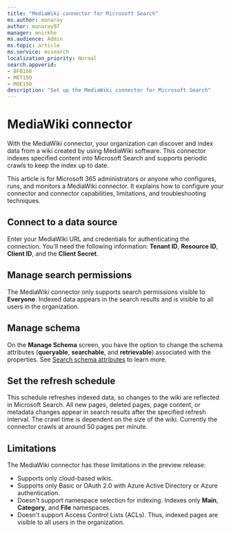 ```yaml
---
title: "MediaWiki connector for Microsoft Search"
ms.author: monaray
author: monaray97
manager: mnirkhe
ms.audience: Admin
ms.topic: article
ms.service: mssearch
localization_priority: Normal
search.appverid:
- BFB160
- MET150
- MOE150
description: "Set up the MediaWiki connector for Microsoft Search"
---
```


# MediaWiki connector

With the MediaWiki connector, your organization can discover and index data from a wiki created by using MediaWiki software. This connector indexes specified content into Microsoft Search and supports periodic crawls to keep the index up to date.

This article is for Microsoft 365 administrators or anyone who configures, runs, and monitors a MediaWiki connector. It explains how to configure your connector and connector capabilities, limitations, and troubleshooting techniques.

## Connect to a data source

Enter your MediaWiki URL and credentials for authenticating the connection. You'll need the following information: **Tenant ID**, **Resource ID**, **Client ID**, and the **Client Secret**.

## Manage search permissions

The MediaWiki connector only supports search permissions visible to **Everyone**. Indexed data appears in the search results and is visible to all users in the organization.

## Manage schema

On the **Manage Schema** screen, you have the option to change the schema attributes (**queryable**, **searchable**, and **retrievable**) associated with the properties. See [Search schema attributes](https://docs.microsoft.com/en-us/microsoftsearch/configure-connector#search-schema-attributes) to learn more.


## Set the refresh schedule

This schedule refreshes indexed data, so changes to the wiki are reflected in Microsoft Search. All new pages, deleted pages, page content, or metadata changes appear in search results after the specified refresh interval. The crawl time is dependent on the size of the wiki. Currently the connector crawls at around 50 pages per minute.

## Limitations

The MediaWiki connector has these limitations in the preview release:

* Supports only cloud-based wikis.
* Supports only Basic or OAuth 2.0 with Azure Active Directory or Azure authentication.
* Doesn't support namespace selection for indexing. Indexes only **Main**, **Category**, and **File** namespaces.
* Doesn't support Access Control Lists (ACLs). Thus, indexed pages are visible to all users in the organization.
